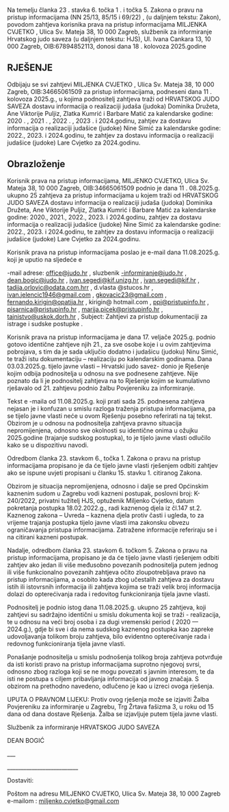 <!-- image -->

Na temelju članka 23 . stavka 6. točka 1 . i točka 5. Zakona o pravu na pristup informacijama (NN 25/13, 85/15 i 69/22) , (u daljnjem tekstu: Zakon), povodom zahtjeva korisnika prava na pristup informacijama MILJENKA CVJETKO , Ulica Sv. Mateja 38, 10 000 Zagreb, službenik za informiranje Hrvatskog judo saveza (u daljnjem tekstu: HJS), Ul. Ivana Cankara 13, 10 000 Zagreb, OIB:67894852113, donosi dana 18 . kolovoza 2025.godine

## RJEŠENJE

Odbijaju se svi zahtjevi MILJENKA CVJETKO , Ulica Sv. Mateja 38, 10 000 Zagreb, OIB:34665061509 za pristup informacijama, podneseni dana 11 . kolovoza 2025.g., u kojima podnositelj zahtjeva traži od HRVATSKOG JUDO SAVEZA dostavu informacija o realizaciji judaša (judoka) Dominika Družeta, Ane Viktorije Puljiz, Zlatka Kumrić i Barbare Matić za kalendarske godine: 2020 . , 2021 . , 2022 . , 2023 . i 2024.godinu, zahtjev za dostavu informacija o realizaciji judašice (judoke) Nine Simić za kalendarske godine: 2022., 2023. i 2024.godinu, te zahtjev za dostavu informacija o realizaciji judašice (judoke) Lare Cvjetko za 2024.godinu.

## Obrazloženje

Korisnik prava na pristup informacijama, MILJENKO CVJETKO, Ulica Sv. Mateja 38, 10 000 Zagreb, OIB:34665061509 podnio je dana 11 . 08.2025.g. ukupno 25 zahtjeva za pristup informacijama u kojem traži od HRVATSKOG JUDO SAVEZA dostavu informacija o realizaciji judaša (judoka) Dominika Družeta, Ane Viktorije Puljiz, Zlatka Kumrić i Barbare Matić za kalendarske godine: 2020., 2021., 2022., 2023. i 2024.godinu, zahtjev za dostavu informacija o realizaciji judašice (judoke) Nine Simić za kalendarske godine: 2022., 2023. i 2024.godinu, te zahtjev za dostavu informacija o realizaciji judašice (judoke) Lare Cvjetko za 2024.godinu.

Korisnik prava na pristup informacijama poslao je e-mail dana 11.08.2025.g. koji je uputio na sljedeće e

-mail adrese: office@judo.hr , sluzbenik -informiranje@judo.hr , dean.bogic@judo.hr , ivan.segedi@kif.unizg.hr , ivan.segedi@kif.hr , tadija.orlovic@odata.com.hrr , d.vlasta @stucos.hr , ivan.jelencic1946@gmail.com , gkovacic23@gmail.com , fernando.kirigin@opatija.hr , kirigin@ hotmail.com , ppi@pristupinfo.hr , pisarnica@pristupinfo.hr , marija.picek@pristupinfo.hr , tajnistvo@uskok.dorh.hr , Subject: Zahtjevi za pristup dokumentaciji za istrage i sudske postupke .

Korisnik prava na pristup informacijama je dana 17. veljače 2025.g. podnio gotovo identične zahtjeve njih 21., za sve osobe koje i u ovim zahtjevima pobrojava, s tim da je sada uključio dodatno i judašicu (judoku) Ninu Simić, te traži istu dokumentaciju – realizaciju po kalendarskim godinama. Dana 03.03.2025.g. tijelo javne vlasti – Hrvatski judo savez- donio je Rješenje kojim odbija podnositelja u odnosu na sve podnesene zahtjeve. Nije poznato da li je podnositelj zahtjeva na to Rješenje kojim se kumulativno rješavalo od 21. zahtjevu podnio žalbu Povjereniku za informiranje.

<!-- image -->

<!-- image -->

Tekst e -maila od 11.08.2025.g. koji prati sada 25. podnesena zahtjeva nejasan je i konfuzan u smislu razloga traženja pristupa informacijama, pa se tijelo javne vlasti neće u ovom Rješenju posebno referirati na taj tekst. Obzirom je u odnosu na podnositelja zahtjeva pravno situacija nepromijenjena, odnosno sve okolnosti su identične onima u ožujku 2025.godine (trajanje sudskog postupka), to je tijelo javne vlasti odlučilo kako se u dispozitivu navodi.

Odredbom članka 23. stavkom 6., točka 1. Zakona o pravu na pristup informacijama propisano je da će tijelo javne vlasti rješenjem odbiti zahtjev ako se ispune uvjeti propisani u članku 15. stavku 1. citiranog Zakona.

Obzirom je situacija nepromijenjena, odnosno i dalje se pred Općinskim kaznenim sudom u Zagrebu vodi kazneni postupak, poslovni broj: K-240/2022, privatni tužitelj HJS, optuženik Miljenko Cvjetko, datum pokretanja postupka 18.02.2022.g., radi kaznenog djela iz čl.147 st.2. Kaznenog zakona – Uvreda – kaznena djela protiv časti i ugleda, to za vrijeme trajanja postupka tijelo javne vlasti ima zakonsku obvezu ograničavanja pristupa informacijama. Zatražene informacije referiraju se i na citirani kazneni postupak.

Nadalje, odredbom članka 23. stavkom 6. točkom 5. Zakona o pravu na pristup informacijama, propisano je da će tijelo javne vlasti rješenjem odbiti zahtjev ako jedan ili više međusobno povezanih podnositelja putem jednog ili više funkcionalno povezanih zahtjeva očito zloupotrebljava pravo na pristup informacijama, a osobito kada zbog učestalih zahtjeva za dostavu istih ili istovrsnih informacija ili zahtjeva kojima se traži velik broj informacija dolazi do opterećivanja rada i redovitog funkcioniranja tijela javne vlasti.

Podnositelj je podnio istog dana 11.08.2025.g. ukupno 25 zahtjeva, koji zahtjevi su sadržajno identični u smislu dokumenta koji se traži - realizacija, te u odnosu na veći broj osoba i za dugi vremenski period ( 2020 — 2024.g.), gdje bi sve i da nema sudskog kaznenog postupka kao zapreke udovoljavanja tolikom broju zahtjeva, bilo evidentno opterećivanje rada i redovnog funkcioniranja tijela javne vlasti.

Ponašanje podnositelja u smislu podnošenja tolikog broja zahtjeva potvrđuje da isti koristi pravo na pristup informacijama suprotno njegovoj svrsi, odnosno zbog razloga koji se ne mogu povezati s javnim interesom, te da isti ne postupa s ciljem pribavljanja informacija od javnog značaja. S obzirom na prethodno navedeno, odlučeno je kao u izreci ovoga rješenja.

UPUTA O PRAVNOM LIJEKU: Protiv ovog rješenja može se izjaviti Žalba Povjereniku za informiranje u Zagrebu, Trg Žrtava fašizma 3, u roku od 15 dana od dana dostave Rješenja. Žalba se izjavljuje putem tijela javne vlasti.

Službenik za informiranje HRVATSKOG JUDO SAVEZA

DEAN BOGIĆ

\_\_\_

\_\_\_\_\_\_\_\_\_\_\_\_\_\_\_\_\_\_\_\_\_\_\_\_\_\_

Dostaviti:

Poštom na adresu MILJENKO CVJETKO, Ulica Sv. Mateja 38, 10 000 Zagreb e-mailom : miljenko.cvjetko@gmail.com

<!-- image -->

<!-- image -->